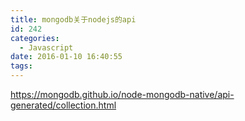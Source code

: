 ```yaml
---
title: mongodb关于nodejs的api
id: 242
categories:
  - Javascript
date: 2016-01-10 16:40:55
tags:
---
```


https://mongodb.github.io/node-mongodb-native/api-generated/collection.html